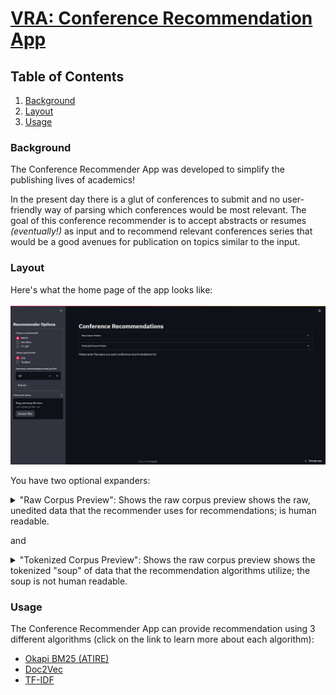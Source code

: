 # [VRA: Conference Recommendation App](https://share.streamlit.io/rachitest/vra_conference_rec_app/main/app/streamlit_app.py)

## Table of Contents

1. [Background](#background)
2. [Layout](#Layout)
3. [Usage](#usage)

### Background

The Conference Recommender App was developed to simplify the publishing lives of academics!

In the present day there is a glut of conferences to submit and no user-friendly way of parsing which conferences would be most relevant. The goal of this conference recommender is to accept abstracts or resumes *(eventually!)* as input and to recommend relevant conferences series that would be a good avenues for publication on topics similar to the input.

### Layout

Here's what the home page of the app looks like:
<br/><br/>
![Home Page](/readme_assets/home_page.png)

You have two optional expanders:
<details> 
    <summary> "Raw Corpus Preview": Shows the raw corpus preview shows the raw, unedited data that the recommender uses for recommendations; is human readable.
    </summary>

<br/><br/>
![Raw Corpus Preview](/readme_assets/raw_corpus.png)
</details> 

and 

<details> 
    <summary> 
        "Tokenized Corpus Preview": Shows the raw corpus preview shows the tokenized "soup" of data that the recommendation algorithms utilize; the soup is not human readable.
    </summary> 

<br/><br/>
![Raw Corpus Preview](/readme_assets/tokenized_corpus.png)
</details>

### Usage

The Conference Recommender App can provide recommendation using 3 different algorithms (click on the link to learn more about each algorithm):

- [Okapi BM25 (ATIRE)](https://dl.acm.org/doi/10.1145/2682862.2682863)
- [Doc2Vec](https://cs.stanford.edu/~quocle/paragraph_vector.pdf)
- [TF-IDF](https://www.emerald.com/insight/content/doi/10.1108/eb026526/full/html)
